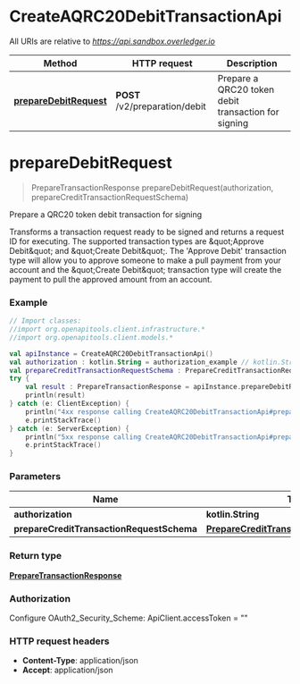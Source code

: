 # CreateAQRC20DebitTransactionApi

All URIs are relative to *https://api.sandbox.overledger.io*

Method | HTTP request | Description
------------- | ------------- | -------------
[**prepareDebitRequest**](CreateAQRC20DebitTransactionApi.md#prepareDebitRequest) | **POST** /v2/preparation/debit | Prepare a QRC20 token debit transaction for signing


<a name="prepareDebitRequest"></a>
# **prepareDebitRequest**
> PrepareTransactionResponse prepareDebitRequest(authorization, prepareCreditTransactionRequestSchema)

Prepare a QRC20 token debit transaction for signing

Transforms a transaction request ready to be signed and returns a request ID for executing. The supported transaction types are \&quot;Approve Debit\&quot; and \&quot;Create Debit\&quot;. The &#39;Approve Debit&#39; transaction type will allow you to approve someone to make a pull payment from your account and the \&quot;Create Debit\&quot; transaction type will create the payment to pull the approved amount from an account.

### Example
```kotlin
// Import classes:
//import org.openapitools.client.infrastructure.*
//import org.openapitools.client.models.*

val apiInstance = CreateAQRC20DebitTransactionApi()
val authorization : kotlin.String = authorization_example // kotlin.String | 
val prepareCreditTransactionRequestSchema : PrepareCreditTransactionRequestSchema = {"urgency":"normal","requestDetails":{"payee":[{"payment":{"amount":"1.0","unit":"QNT"},"payeeId":"0x8917cf2A57DF39D311a96c53FCCA76dAFB25392B"}],"overledgerSigningType":"overledger-javascript-library","message":"OVL Transaction Message","payer":[{"payerId":"0x08f0C8451eC8283638F35D863DfFD8c1e1b3E39d"}]},"location":{"technology":"Ethereum","network":"Ropsten Testnet"},"type":"Create Debit"} // PrepareCreditTransactionRequestSchema | 
try {
    val result : PrepareTransactionResponse = apiInstance.prepareDebitRequest(authorization, prepareCreditTransactionRequestSchema)
    println(result)
} catch (e: ClientException) {
    println("4xx response calling CreateAQRC20DebitTransactionApi#prepareDebitRequest")
    e.printStackTrace()
} catch (e: ServerException) {
    println("5xx response calling CreateAQRC20DebitTransactionApi#prepareDebitRequest")
    e.printStackTrace()
}
```

### Parameters

Name | Type | Description  | Notes
------------- | ------------- | ------------- | -------------
 **authorization** | **kotlin.String**|  |
 **prepareCreditTransactionRequestSchema** | [**PrepareCreditTransactionRequestSchema**](PrepareCreditTransactionRequestSchema.md)|  |

### Return type

[**PrepareTransactionResponse**](PrepareTransactionResponse.md)

### Authorization


Configure OAuth2_Security_Scheme:
    ApiClient.accessToken = ""

### HTTP request headers

 - **Content-Type**: application/json
 - **Accept**: application/json

